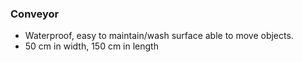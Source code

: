 ### Conveyor

- Waterproof, easy to maintain/wash surface able to move objects.
- 50 cm in width, 150 cm in length
